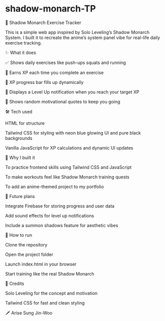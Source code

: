 # shadow-monarch-TP
🖤 Shadow Monarch Exercise Tracker

This is a simple web app inspired by Solo Leveling’s Shadow Monarch System. I built it to recreate the anime’s system panel vibe for real-life daily exercise tracking.

✨ What it does

✅ Shows daily exercises like push-ups squats and running

💪 Earns XP each time you complete an exercise

🔵 XP progress bar fills up dynamically

🎉 Displays a Level Up notification when you reach your target XP

🧠 Shows random motivational quotes to keep you going

🛠️ Tech used

HTML for structure

Tailwind CSS for styling with neon blue glowing UI and pure black backgrounds

Vanilla JavaScript for XP calculations and dynamic UI updates

🎯 Why I built it

To practice frontend skills using Tailwind CSS and JavaScript

To make workouts feel like Shadow Monarch training quests

To add an anime-themed project to my portfolio

🚀 Future plans

Integrate Firebase for storing progress and user data

Add sound effects for level up notifications

Include a summon shadows feature for aesthetic vibes

📂 How to run

Clone the repository

Open the project folder

Launch index.html in your browser

Start training like the real Shadow Monarch

🙏 Credits

Solo Leveling for the concept and motivation

Tailwind CSS for fast and clean styling

🗡️ Arise Sung Jin-Woo
